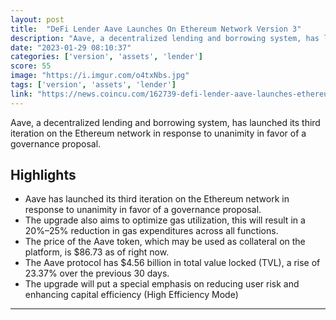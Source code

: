 ```yaml
---
layout: post
title:  "DeFi Lender Aave Launches On Ethereum Network Version 3"
description: "Aave, a decentralized lending and borrowing system, has launched its third iteration on the Ethereum network in response to unanimity in favor of a governance proposal."
date: "2023-01-29 08:10:37"
categories: ['version', 'assets', 'lender']
score: 55
image: "https://i.imgur.com/o4txNbs.jpg"
tags: ['version', 'assets', 'lender']
link: "https://news.coincu.com/162739-defi-lender-aave-launches-ethereum-network/"
---
```


Aave, a decentralized lending and borrowing system, has launched its third iteration on the Ethereum network in response to unanimity in favor of a governance proposal.

## Highlights

- Aave has launched its third iteration on the Ethereum network in response to unanimity in favor of a governance proposal.
- The upgrade also aims to optimize gas utilization, this will result in a 20%–25% reduction in gas expenditures across all functions.
- The price of the Aave token, which may be used as collateral on the platform, is $86.73 as of right now.
- The Aave protocol has $4.56 billion in total value locked (TVL), a rise of 23.37% over the previous 30 days.
- The upgrade will put a special emphasis on reducing user risk and enhancing capital efficiency (High Efficiency Mode)

---
